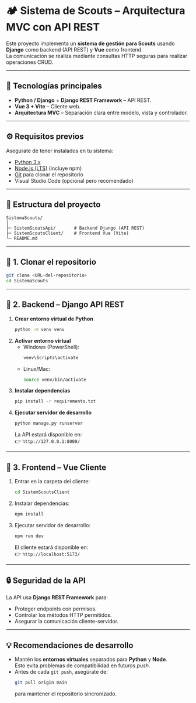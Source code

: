 # 🏕️ Sistema de Scouts – Arquitectura MVC con API REST

Este proyecto implementa un **sistema de gestión para Scouts** usando  
**Django** como backend (API REST) y **Vue** como frontend.  
La comunicación se realiza mediante consultas HTTP seguras para realizar operaciones CRUD.

---

## 🚀 Tecnologías principales
- **Python / Django** + **Django REST Framework** – API REST.
- **Vue 3 + Vite** – Cliente web.
- **Arquitectura MVC** – Separación clara entre modelo, vista y controlador.

---

## ⚙️ Requisitos previos
Asegúrate de tener instalados en tu sistema:
- [Python 3.x](https://www.python.org/downloads/)
- [Node.js (LTS)](https://nodejs.org/) (incluye npm)
- [Git](https://git-scm.com/) para clonar el repositorio
- Visual Studio Code (opcional pero recomendado)

---

## 📂 Estructura del proyecto
```
SistemaScouts/
│
├─ SistemScoutsApi/       # Backend Django (API REST)
├─ SistemScoutsClient/    # Frontend Vue (Vite)
└─ README.md
```

---

## 🔹 1. Clonar el repositorio
```bash
git clone <URL-del-repositorio>
cd SistemaScouts
```

---

## 🔹 2. Backend – Django API REST

1. **Crear entorno virtual de Python**
   ```bash
   python -m venv venv
   ```
2. **Activar entorno virtual**
   - Windows (PowerShell):
     ```bash
     venv\Scripts\activate
     ```
   - Linux/Mac:
     ```bash
     source venv/bin/activate
     ```
3. **Instalar dependencias**
   ```bash
   pip install -r requirements.txt
   ```
4. **Ejecutar servidor de desarrollo**
   ```bash
   python manage.py runserver
   ```
   La API estará disponible en:  
   👉 `http://127.0.0.1:8000/`

---

## 🔹 3. Frontend – Vue Cliente

1. Entrar en la carpeta del cliente:
   ```bash
   cd SistemScoutsClient
   ```
2. Instalar dependencias:
   ```bash
   npm install
   ```
3. Ejecutar servidor de desarrollo:
   ```bash
   npm run dev
   ```
   El cliente estará disponible en:  
   👉 `http://localhost:5173/`

---

## 🔒 Seguridad de la API
La API usa **Django REST Framework** para:
- Proteger endpoints con permisos.
- Controlar los métodos HTTP permitidos.
- Asegurar la comunicación cliente-servidor.

---

## 💡 Recomendaciones de desarrollo
- Mantén los **entornos virtuales** separados para **Python** y **Node**.  
  Esto evita problemas de compatibilidad en futuros *push*.
- Antes de cada `git push`, asegúrate de:
  ```bash
  git pull origin main
  ```
  para mantener el repositorio sincronizado.

